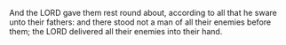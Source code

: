 And the LORD gave them rest round about, according to all that he sware unto their fathers: and there stood not a man of all their enemies before them; the LORD delivered all their enemies into their hand.
